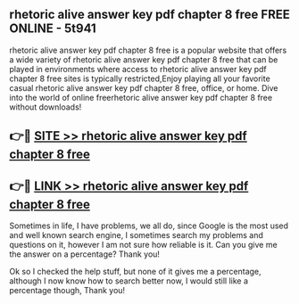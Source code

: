 ## rhetoric alive answer key pdf chapter 8 free FREE ONLINE - 5t941

rhetoric alive answer key pdf chapter 8 free is a popular website that offers a wide variety of rhetoric alive answer key pdf chapter 8 free that can be played in environments where access to rhetoric alive answer key pdf chapter 8 free sites is typically restricted,Enjoy playing all your favorite casual rhetoric alive answer key pdf chapter 8 free, office, or home. Dive into the world of online freerhetoric alive answer key pdf chapter 8 free without downloads!

## 👉🔴 [SITE >> rhetoric alive answer key pdf chapter 8 free](http://news.freeplayer.one?title=rhetoric_alive_answer_key_pdf_chapter_8_free&ref=FRRE)

## 👉🔴 [LINK >> rhetoric alive answer key pdf chapter 8 free](http://news.freeplayer.one?title=rhetoric_alive_answer_key_pdf_chapter_8_free&ref=FREE)

Sometimes in life, I have problems, we all do, since Google is the most used and well known search engine, I sometimes search my problems and questions on it, however I am not sure how reliable is it. Can you give me the answer on a percentage? Thank you!

Ok so I checked the help stuff, but none of it gives me a percentage, although I now know how to search better now, I would still like a percentage though, Thank you!